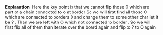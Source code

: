**Explanation**
​
Here the key point is that we cannot flip those O which are part of a chain connected to o at border So we will first find all those O which are connected to borders 0 and change them to some other char let it be ? . Than we are left with O which not connected to border . So we will first flip all of them than iterate over the board again and flip to ? to O again
